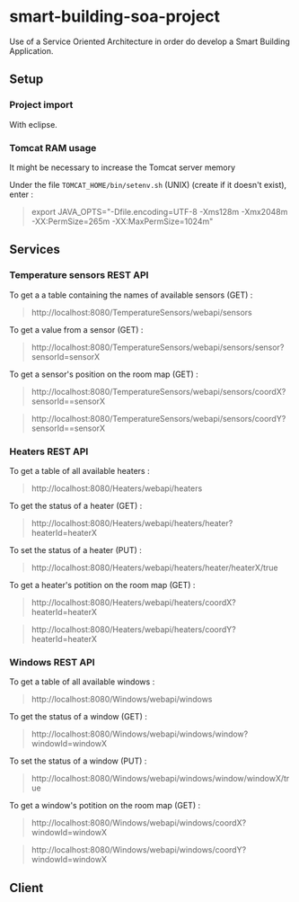 # smart-building-soa-project
Use of a Service Oriented Architecture in order do develop a Smart Building Application.

## Setup

### Project import

With eclipse.

### Tomcat RAM usage 

It might be necessary to increase the Tomcat server memory

Under the file ```TOMCAT_HOME/bin/setenv.sh``` (UNIX) (create if it doesn't exist), enter :

> export JAVA_OPTS="-Dfile.encoding=UTF-8 -Xms128m -Xmx2048m -XX:PermSize=265m -XX:MaxPermSize=1024m"

## Services

### Temperature sensors REST API

To get a a table containing the names of available sensors (GET) : 

> http://localhost:8080/TemperatureSensors/webapi/sensors

To get a value from a sensor (GET) :

> http://localhost:8080/TemperatureSensors/webapi/sensors/sensor?sensorId=sensorX

To get a sensor's position on the room map (GET) : 

> http://localhost:8080/TemperatureSensors/webapi/sensors/coordX?sensorId==sensorX

> http://localhost:8080/TemperatureSensors/webapi/sensors/coordY?sensorId==sensorX

### Heaters REST API

To get a table of all available heaters :

> http://localhost:8080/Heaters/webapi/heaters

To get the status of a heater (GET) :

> http://localhost:8080/Heaters/webapi/heaters/heater?heaterId=heaterX

To set the status of a heater (PUT) :

> http://localhost:8080/Heaters/webapi/heaters/heater/heaterX/true

To get a heater's potition on the room map (GET) :

> http://localhost:8080/Heaters/webapi/heaters/coordX?heaterId=heaterX

> http://localhost:8080/Heaters/webapi/heaters/coordY?heaterId=heaterX

### Windows REST API

To get a table of all available windows :

> http://localhost:8080/Windows/webapi/windows

To get the status of a window (GET) :

> http://localhost:8080/Windows/webapi/windows/window?windowId=windowX

To set the status of a window (PUT) :

> http://localhost:8080/Windows/webapi/windows/window/windowX/true

To get a window's potition on the room map (GET) :

> http://localhost:8080/Windows/webapi/windows/coordX?windowId=windowX

> http://localhost:8080/Windows/webapi/windows/coordY?windowId=windowX


## Client
